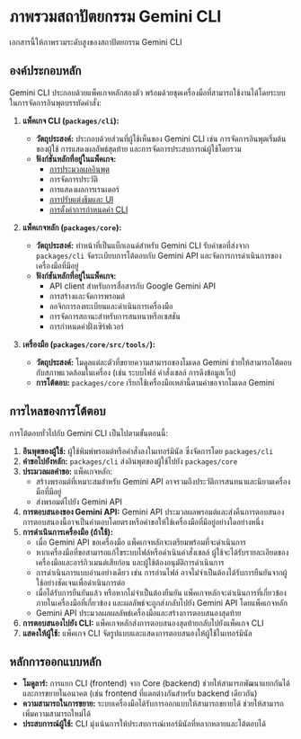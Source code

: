 # ภาพรวมสถาปัตยกรรม Gemini CLI

เอกสารนี้ให้ภาพรวมระดับสูงของสถาปัตยกรรม Gemini CLI

## องค์ประกอบหลัก

Gemini CLI ประกอบด้วยแพ็คเกจหลักสองตัว พร้อมด้วยชุดเครื่องมือที่สามารถใช้งานได้โดยระบบในการจัดการอินพุตบรรทัดคำสั่ง:

1.  **แพ็คเกจ CLI (`packages/cli`):**
    - **วัตถุประสงค์:** ประกอบด้วยส่วนที่ผู้ใช้เห็นของ Gemini CLI เช่น การจัดการอินพุตเริ่มต้นของผู้ใช้ การแสดงผลลัพธ์สุดท้าย และการจัดการประสบการณ์ผู้ใช้โดยรวม
    - **ฟังก์ชันหลักที่อยู่ในแพ็คเกจ:**
      - [การประมวลผลอินพุต](./cli/commands.md)
      - การจัดการประวัติ
      - การแสดงผลการเรนเดอร์
      - [การปรับแต่งธีมและ UI](./cli/themes.md)
      - [การตั้งค่าการกำหนดค่า CLI](./cli/configuration.md)

2.  **แพ็คเกจหลัก (`packages/core`):**
    - **วัตถุประสงค์:** ทำหน้าที่เป็นแบ็กเอนด์สำหรับ Gemini CLI รับคำขอที่ส่งจาก `packages/cli` จัดระเบียบการโต้ตอบกับ Gemini API และจัดการการดำเนินการของเครื่องมือที่มีอยู่
    - **ฟังก์ชันหลักที่อยู่ในแพ็คเกจ:**
      - API client สำหรับการสื่อสารกับ Google Gemini API
      - การสร้างและจัดการพรอมต์
      - ลอจิกการลงทะเบียนและดำเนินการเครื่องมือ
      - การจัดการสถานะสำหรับการสนทนาหรือเซสชัน
      - การกำหนดค่าฝั่งเซิร์ฟเวอร์

3.  **เครื่องมือ (`packages/core/src/tools/`):**
    - **วัตถุประสงค์:** โมดูลแต่ละตัวที่ขยายความสามารถของโมเดล Gemini ช่วยให้สามารถโต้ตอบกับสภาพแวดล้อมในเครื่อง (เช่น ระบบไฟล์ คำสั่งเชลล์ การดึงข้อมูลเว็บ)
    - **การโต้ตอบ:** `packages/core` เรียกใช้เครื่องมือเหล่านี้ตามคำขอจากโมเดล Gemini

## การไหลของการโต้ตอบ

การโต้ตอบทั่วไปกับ Gemini CLI เป็นไปตามขั้นตอนนี้:

1.  **อินพุตของผู้ใช้:** ผู้ใช้พิมพ์พรอมต์หรือคำสั่งลงในเทอร์มินัล ซึ่งจัดการโดย `packages/cli`
2.  **คำขอไปยังหลัก:** `packages/cli` ส่งอินพุตของผู้ใช้ไปยัง `packages/core`
3.  **ประมวลผลคำขอ:** แพ็คเกจหลัก:
    - สร้างพรอมต์ที่เหมาะสมสำหรับ Gemini API อาจรวมถึงประวัติการสนทนาและนิยามเครื่องมือที่มีอยู่
    - ส่งพรอมต์ไปยัง Gemini API
4.  **การตอบสนองของ Gemini API:** Gemini API ประมวลผลพรอมต์และส่งคืนการตอบสนอง การตอบสนองนี้อาจเป็นคำตอบโดยตรงหรือคำขอให้ใช้เครื่องมือที่มีอยู่อย่างใดอย่างหนึ่ง
5.  **การดำเนินการเครื่องมือ (ถ้าใช้):**
    - เมื่อ Gemini API ขอเครื่องมือ แพ็คเกจหลักจะเตรียมพร้อมที่จะดำเนินการ
    - หากเครื่องมือที่ขอสามารถแก้ไขระบบไฟล์หรือดำเนินคำสั่งเชลล์ ผู้ใช้จะได้รับรายละเอียดของเครื่องมือและอาร์กิวเมนต์เสียก่อน และผู้ใช้ต้องอนุมัติการดำเนินการ
    - การดำเนินการแบบอ่านอย่างเดียว เช่น การอ่านไฟล์ อาจไม่จำเป็นต้องได้รับการยืนยันจากผู้ใช้อย่างชัดเจนเพื่อดำเนินการต่อ
    - เมื่อได้รับการยืนยันแล้ว หรือหากไม่จำเป็นต้องยืนยัน แพ็คเกจหลักจะดำเนินการที่เกี่ยวข้องภายในเครื่องมือที่เกี่ยวข้อง และผลลัพธ์จะถูกส่งกลับไปยัง Gemini API โดยแพ็คเกจหลัก
    - Gemini API ประมวลผลผลลัพธ์เครื่องมือและสร้างการตอบสนองสุดท้าย
6.  **การตอบสนองไปยัง CLI:** แพ็คเกจหลักส่งการตอบสนองสุดท้ายกลับไปยังแพ็คเกจ CLI
7.  **แสดงให้ผู้ใช้:** แพ็คเกจ CLI จัดรูปแบบและแสดงการตอบสนองให้ผู้ใช้ในเทอร์มินัล

## หลักการออกแบบหลัก

- **โมดูลาร์:** การแยก CLI (frontend) จาก Core (backend) ช่วยให้สามารถพัฒนาแยกกันได้และการขยายในอนาคต (เช่น frontend ที่แตกต่างกันสำหรับ backend เดียวกัน)
- **ความสามารถในการขยาย:** ระบบเครื่องมือได้รับการออกแบบให้สามารถขยายได้ ช่วยให้สามารถเพิ่มความสามารถใหม่ได้
- **ประสบการณ์ผู้ใช้:** CLI มุ่งเน้นการให้ประสบการณ์เทอร์มินัลที่หลากหลายและโต้ตอบได้
